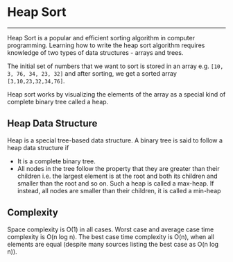 # Heap Sort

---

Heap Sort is a popular and efficient sorting algorithm in computer programming. Learning how to write the heap sort algorithm requires knowledge of two types of data structures - arrays and trees.

The initial set of numbers that we want to sort is stored in an array e.g. `[10, 3, 76, 34, 23, 32]` and after sorting, we get a sorted array `[3,10,23,32,34,76]`.

Heap sort works by visualizing the elements of the array as a special kind of complete binary tree called a heap.

## Heap Data Structure

Heap is a special tree-based data structure. A binary tree is said to follow a heap data structure if

* It is a complete binary tree.
* All nodes in the tree follow the property that they are greater than their children i.e. the largest element is at the root and both its children and smaller than the root and so on. Such a heap is called a max-heap. If instead, all nodes are smaller than their children, it is called a min-heap

## Complexity

Space complexity is O(1) in all cases.  Worst case and average case time
complexity is O(n log n). The best case time complexity is O(n), when
all elements are equal (despite many sources listing the best case as
O(n log n)).
